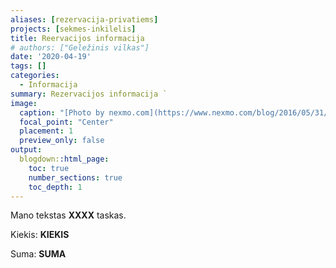```yaml
---
aliases: [rezervacija-privatiems]
projects: [sekmes-inkilelis]
title: Reervacijos informacija
# authors: ["Geležinis vilkas"]
date: '2020-04-19'
tags: []
categories:
  - Informacija
summary: Rezervacijos informacija `
image:
  caption: "[Photo by nexmo.com](https://www.nexmo.com/blog/2016/05/31/building-sms-google-sheets-application-aws-lambda-dr)"
  focal_point: "Center"
  placement: 1
  preview_only: false
output:
  blogdown::html_page:
    toc: true
    number_sections: true
    toc_depth: 1
---
```


Mano tekstas <b id="param">XXXX</b> taskas.

Kiekis: <b id="kiekis">KIEKIS</b>

Suma: <b id="suma">SUMA</b>

<script>
  const params = new URLSearchParams(window.location.search);
  console.log(params.get('aaa'));

  document.getElementById('param').innerHTML = params.get('aaa');
  document.getElementById('kiekis').innerHTML = params.get('kiekis');
  document.getElementById('suma').innerHTML = params.get('suma');
</script>
